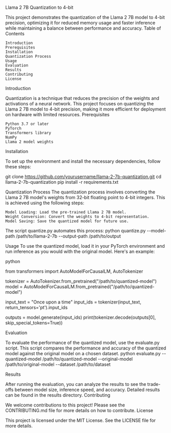 Llama 2 7B Quantization to 4-bit

This project demonstrates the quantization of the Llama 2 7B model to 4-bit precision, optimizing it for reduced memory usage and faster inference while maintaining a balance between performance and accuracy.
Table of Contents

    Introduction
    Prerequisites
    Installation
    Quantization Process
    Usage
    Evaluation
    Results
    Contributing
    License

Introduction

Quantization is a technique that reduces the precision of the weights and activations of a neural network. This project focuses on quantizing the Llama 2 7B model to 4-bit precision, making it more efficient for deployment on hardware with limited resources.
Prerequisites

    Python 3.7 or later
    PyTorch
    Transformers library
    NumPy
    Llama 2 model weights

Installation

To set up the environment and install the necessary dependencies, follow these steps:

  git clone https://github.com/yourusername/llama-2-7b-quantization.git
  cd llama-2-7b-quantization
  pip install -r requirements.txt

Quantization Process
The quantization process involves converting the Llama 2 7B model's weights from 32-bit floating point to 4-bit integers. This is achieved using the following steps:

    Model Loading: Load the pre-trained Llama 2 7B model.
    Weight Conversion: Convert the weights to 4-bit representation.
    Model Saving: Save the quantized model for future use.

The script quantize.py automates this process:
  python quantize.py --model-path /path/to/llama-2-7b --output-path /path/to/output

Usage
To use the quantized model, load it in your PyTorch environment and run inference as you would with the original model. Here's an example:

python

from transformers import AutoModelForCausalLM, AutoTokenizer

tokenizer = AutoTokenizer.from_pretrained("/path/to/quantized-model")
model = AutoModelForCausalLM.from_pretrained("/path/to/quantized-model")

input_text = "Once upon a time"
input_ids = tokenizer(input_text, return_tensors='pt').input_ids

outputs = model.generate(input_ids)
print(tokenizer.decode(outputs[0], skip_special_tokens=True))

Evaluation

To evaluate the performance of the quantized model, use the evaluate.py script. This script compares the performance and accuracy of the quantized model against the original model on a chosen dataset.
  python evaluate.py --quantized-model /path/to/quantized-model --original-model /path/to/original-model --dataset /path/to/dataset

Results

After running the evaluation, you can analyze the results to see the trade-offs between model size, inference speed, and accuracy. Detailed results can be found in the results directory.
Contributing

We welcome contributions to this project! Please see the CONTRIBUTING.md file for more details on how to contribute.
License

This project is licensed under the MIT License. See the LICENSE file for more details.
